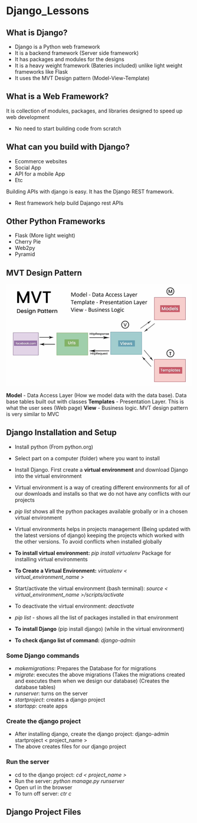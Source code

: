 # Django_Lessons

## What is Django?

- Django is a Python web framework
- It is a backend framework (Server side framework)
- It has packages and modules for the designs
- It is a heavy weight framework (Bateries included) unlike light weight frameworks like Flask
- It uses the MVT Design pattern (Model-View-Template)

## What is a Web Framework?

It is collection of modules, packages, and libraries designed to speed up web development

- No need to start building code from scratch

## What can you build with Django?

- Ecommerce websites
- Social App
- API for a mobile App
- Etc

Building APIs with django is easy. It has the Django REST framework.

- Rest framework help build Dajango rest APIs

## Other Python Frameworks

- Flask (More light weight)
- Cherry Pie
- Web2py
- Pyramid

## MVT Design Pattern

<img src="Resources/Mvt.png" alt= "MVT Design Pattern" width="600" />

**Model** - Data Access Layer (How we model data with the data base). Data base tables built out with classes
**Templates** - Presentation Layer. This is what the user sees (Web page)
**View** - Business logic.
MVT design pattern is very similar to MVC

## Django Installation and Setup

- Install python (From python.org)
- Select part on a computer (folder) where you want to install
- Install Django. First create a **virtual environment** and download Django into the virtual environment
- Virtual environment is a way of creating different environments for all of our downloads and installs so that we do not have any conflicts with our projects
- _pip list_ shows all the python packages available grobally or in a chosen virtual environment
- Virtual environments helps in projects management (Being updated with the latest versions of django) keeping the projects which worked with the other versions. To avoid conflicts when installed globally

- **To install virtual environment:** _pip install virtualenv_ Package for installing virtual environments

- **To Create a Virtual Environment:** _virtualenv < virtual_environment_name >_
- Start/activate the virtual environment (bash terminal): _source < virtual_environment_name >/scripts/activate_
- To deactivate the virtual environment: _deactivate_
- _pip list_ - shows all the list of packages installed in that environment

- **To install Django** (pip install django) (while in the virtual environment)
- **To check django list of command:** _django-admin_

### Some Django commands

- _makemigrations_: Prepares the Database for for migrations
- _migrate_: executes the above migrations (Takes the migrations created and executes them when we design our database) (Creates the database tables)
- _runserver_: turns on the server
- _startproject_: creates a django project
- _startapp_: create apps

### Create the django project

- After installing django, create the django project: django-admin startproject < project_name >
- The above creates files for our django project

### Run the server

- cd to the django project: _cd < project_name >_
- Run the server: _python manage.py runserver_
- Open url in the browser
- To turn off server: _ctr c_

## Django Project Files
